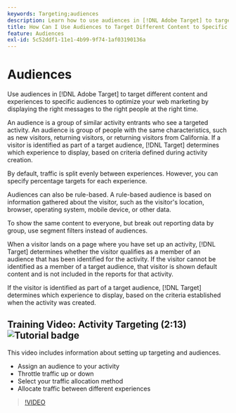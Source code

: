 ```yaml
---
keywords: Targeting;audiences
description: Learn how to use audiences in [!DNL Adobe Target] to target different content and experiences to specific audiences to optimize your web marketing efforts.
title: How Can I Use Audiences to Target Different Content to Specific Segments?
feature: Audiences
exl-id: 5c52ddf1-11e1-4b99-9f74-1af03190136a
---
```

# Audiences

Use audiences in [!DNL Adobe Target] to target different content and experiences to specific audiences to optimize your web marketing by displaying the right messages to the right people at the right time.

An audience is a group of similar activity entrants who see a targeted activity. An audience is group of people with the same characteristics, such as new visitors, returning visitors, or returning visitors from California. If a visitor is identified as part of a target audience, [!DNL Target] determines which experience to display, based on criteria defined during activity creation.

By default, traffic is split evenly between experiences. However, you can specify percentage targets for each experience.

Audiences can also be rule-based. A rule-based audience is based on information gathered about the visitor, such as the visitor's location, browser, operating system, mobile device, or other data.

To show the same content to everyone, but break out reporting data by group, use segment filters instead of audiences.

When a visitor lands on a page where you have set up an activity, [!DNL Target] determines whether the visitor qualifies as a member of an audience that has been identified for the activity. If the visitor cannot be identified as a member of a target audience, that visitor is shown default content and is not included in the reports for that activity.

If the visitor is identified as part of a target audience, [!DNL Target] determines which experience to display, based on the criteria established when the activity was created.

## Training Video: Activity Targeting (2:13) ![Tutorial badge](/help/assets/tutorial.png)

This video includes information about setting up targeting and audiences.

* Assign an audience to your activity 
* Throttle traffic up or down 
* Select your traffic allocation method 
* Allocate traffic between different experiences

>[!VIDEO](https://video.tv.adobe.com/v/17385)
